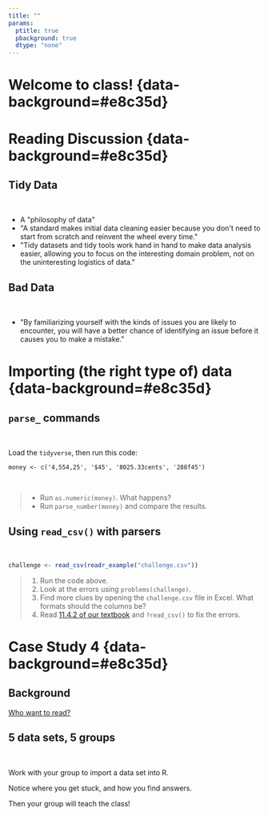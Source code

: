 ```yaml
---
title: ""
params:
  ptitle: true
  pbackground: true
  dtype: "none"
---
```


# Welcome to class! {data-background=#e8c35d}

# Reading Discussion {data-background=#e8c35d}

## Tidy Data

<br>

- A "philosophy of data"
- "A standard makes initial data cleaning easier because you don't need to start from scratch and reinvent the wheel every time."
- "Tidy datasets and tidy tools work hand in hand to make data analysis easier, allowing you to focus on the interesting domain problem, not on the uninteresting logistics of data."

## Bad Data

<br>

- "By familiarizing yourself with the kinds of issues you are likely to encounter, you will have a better chance of identifying an issue before it causes you to make a mistake."

<!--------------------------------------
## John Rauser: How Humans See Data

## 3 visual operations

<br>

1. Detection
2. Assumbly
3. Estimation

## 7 methods of encoding data, ordered by accuracy of perceptual estimation

<br>

1. Position along a common scale
2. Position on common, non-aligned scale
3. Length
4. Angle or slope
5. Area
6. Volume/density/saturation of "color"
7. Color hue
--------------------------------------------->






<!----------------------------

# Vectors {data-background=#e8c35d}

## Vectors vs. Lists

<p style="text-align: left;">
A vector is a sequence of data elements of the same basic type. This is called "atomic" in R.
A list is a sequence of data elements of any type. 

The chief difference between atomic vectors and lists is that atomic vectors are homogeneous, while lists can be heterogeneous. One of the elements within a list can be another list, so they are recursive.

On a related note, there is NULL. NULL is often used to represent the absence of a vector (as opposed to NA which is used to represent the absence of a value in a vector). NULL typically behaves like a vector of length 0. 
</p>

## Checking Truths
Checking the type of data:

|                  | lgl | int | dbl | chr | list |
|------------------|-----|-----|-----|-----|------|
| `is_logical()`   |  x  |     |     |     |      |
| `is_integer()`   |     |  x  |     |     |      |
| `is_double()`    |     |     |  x  |     |      |
| `is_numeric()`   |     |  x  |  x  |     |      |
| `is_character()` |     |     |     |  x  |      |
| `is_atomic()`    |  x  |  x  |  x  |  x  |      |
| `is_list()`      |     |     |     |     |  x   |
| `is_vector()`    |  x  |  x  |  x  |  x  |  x   |


## Scalars and recycling rules

Write out this line of code and then map the full process to get to the output

**Input**

`1:10 + 1:2`

**Output**

`#>  [1]  2  4  4  6  6  8  8 10 10 12`

## Accessing elements of a list

- There is an important variation of [ called [[. [[ only ever extracts a single element, and always drops names. It's a good idea to use it whenever you want to make it clear that you're extracting a single item, as in a for loop. The distinction between [ and [[ is most important for lists, as we'll see shortly.


## Lists

While understanding and using functions is probably more important. Understanding how lists work and the power of lists is a very important key to becoming a master R programmer.  

> - [Lists and condiments](http://r4ds.had.co.nz/vectors.html)

```
a <- list(a = 1:3, b = "a string", c = pi, d = list(-1, list(-5, "fish")))

```

**Compare:**

`a[[c(4,2,2)]]`

to

`a[c(4,2,2)]`

Describe what is happening in each one.

## Is a data.frame a list?

Data frames are lists as well, but they have a few restrictions:

> - you can't use the same name for two different variables
> - all elements of a data frame are vectors
> - all elements of a data frame have an equal length.

Due to these restrictions and the resulting two-dimensional structure, data frames can mimick some of the behaviour of matrices: You can select rows and do operations on rows. You can't do that with lists, as a row is undefined there.
-------------------------------------->

<!-- Show video of why is a raven like a writing desk? -->

<!------------------------------------------
## Trouble with tibbles


Tibbles, not to be confused with tribbles
https://www.youtube.com/watch?v=dwG6MO92xtI



## data.frame and tbl (1)

**What is the difference between tibbles and data frames?**

* Never coerces inputs (i.e. strings stay as strings!).
* Never adds row.names.
* Never munges column names.
* Only recycles length 1 inputs.
* Evaluates its arguments lazily and in order.
* Adds tbl_df class to output.
* Automatically adds column names.

## data.frame and tbl (2)

**What is the difference between tibbles and data frames?**

* When printed, the tibble reports the class of each variable. data.frame objects do not.
* When printing a tibble to screen, only the first ten rows are displayed. The number of columns printed depends on the window size.

## Trouble with factors

Hypothesize what you think will happen for each line of code before running it


```r
(f<-factor(5:10))
levels(f)[f]
levels(f)[[f]]
levels(f)[[3]]

as.numeric(f) # not what you'd expect
parse_number(f)

# what you typically meant and want:
as.numeric(as.character(f))
parse_number(as.character(f))

# the same, considerably more efficient (for long factors):
as.numeric(levels(f))[f]
```

-------------------------------->

# Importing (the right type of) data {data-background=#e8c35d}


<!-----------

## Data formats

> - Consider these tidyverse packages for other data types
>   - **haven** reads SPSS, Stata, and SAS files
>   - **readxl** reads both .xls and .xlsx files
> - Non-tidyverse packages
>   - **foreign** reads .dbf files
>   - **DBI** and **obdc** (or other packages for backends) can work together to query databases
>     - Go to [db.rstudio.com](https://db.rstudio.com/getting-started/connect-to-database)


## Data Import (task 5)

* What is the difference between `read.csv()` and `read_csv()`?
* Read [this link (5.3.1)](https://csgillespie.github.io/efficientR/5-3-importing-data.html) and take some time to make a note in your task 5 `README.md` in your repository about the benefits.
* Push your updated `README.md` for me to read in class.
* [Good Image](https://csgillespie.github.io/efficientR/_main_files/figure-html/readr-vs-base-1.png)

------------------->



## `parse_` commands

<br>

Load the `tidyverse`, then run this code:

```
money <- c('4,554,25', '$45', '8025.33cents', '288f45')
```

<br>

>- Run `as.numeric(money)`. What happens?
>- Run `parse_number(money)` and compare the results.



## Using `read_csv()` with parsers

<br>


```r
challenge <- read_csv(readr_example("challenge.csv"))
```

> 1. Run the code above.
> 2. Look at the errors using `problems(challenge)`.
> 3. Find more clues by opening the `challenge.csv` file in Excel. What formats should the columns be?
> 4. Read [11.4.2 of our textbook](http://r4ds.had.co.nz/data-import.html#problems) and `?read_csv()` to fix the errors.



# Case Study 4 {data-background=#e8c35d}

## Background

[Who want to read?](https://byui.instructure.com/courses/134980/assignments/5757961?module_item_id=15579084)

## 5 data sets, 5 groups

<br>

Work with your group to import a data set into R.

Notice where you get stuck, and how you find answers.

Then your group will teach the class! 

